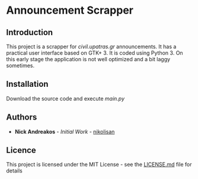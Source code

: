 # Announcement Scrapper

## Introduction

This project is a scrapper for <i>civil.upatras.gr</i> announcements. It has a practical user interface based on GTK+ 3. It is coded using Python 3.
On this early stage the application is not well optimized and a bit laggy sometimes.

## Installation

Download the source code and execute <i>main.py</i>

## Authors
* **Nick Andreakos** - *Initial Work* - [nikolisan](https://github.com/nikolisan)

## Licence
This project is licensed under the MIT License - see the [LICENSE.md](LICENSE.md) file for details
